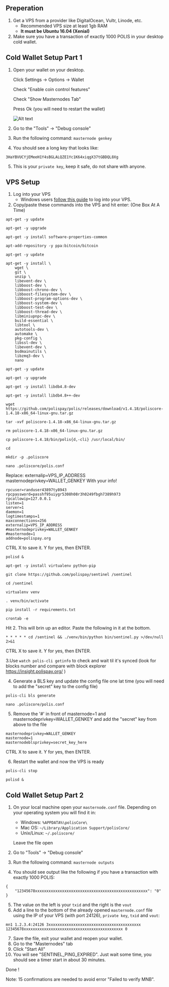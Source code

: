 ## Preperation

1. Get a VPS from a provider like DigitalOcean, Vultr, Linode, etc. 
   - Recommended VPS size at least 1gb RAM 
   - **It must be Ubuntu 16.04 (Xenial)**
2. Make sure you have a transaction of exactly 1000 POLIS in your desktop cold wallet.

## Cold Wallet Setup Part 1

1. Open your wallet on your desktop.

   Click Settings -> Options -> Wallet
   
   Check "Enable coin control features"
   
   Check "Show Masternodes Tab"
   
   Press Ok (you will need to restart the wallet)
   
   ![Alt text](https://github.com/digitalmine/Guide/blob/master/poliswalletsettings.png "Wallet Settings")

   
   
   
2. Go to the "Tools" -> "Debug console"
3. Run the following command: `masternode genkey`
4. You should see a long key that looks like:
```
3HaYBVUCYjEMeeH1Y4sBGLALQZE1Yc1K64xiqgX37tGBDQL8Xg
```
5. This is your `private key`, keep it safe, do not share with anyone.




## VPS Setup

1. Log into your VPS
   - Windows users [follow this guide](https://www.digitalocean.com/community/tutorials/how-to-log-into-your-droplet-with-putty-for-windows-users) to log into your VPS.
2. Copy/paste these commands into the VPS and hit enter: (One Box At A Time)
```
apt-get -y update
```
```
apt-get -y upgrade
```
```
apt-get -y install software-properties-common
```
```
apt-add-repository -y ppa:bitcoin/bitcoin
```
```
apt-get -y update
```
```
apt-get -y install \
    wget \
    git \
    unzip \
    libevent-dev \
    libboost-dev \
    libboost-chrono-dev \
    libboost-filesystem-dev \
    libboost-program-options-dev \
    libboost-system-dev \
    libboost-test-dev \
    libboost-thread-dev \
    libminiupnpc-dev \
    build-essential \
    libtool \
    autotools-dev \
    automake \
    pkg-config \
    libssl-dev \
    libevent-dev \
    bsdmainutils \
    libzmq3-dev \
    nano
```
```
apt-get -y update
```
```
apt-get -y upgrade
```
```
apt-get -y install libdb4.8-dev
```
```
apt-get -y install libdb4.8++-dev
```
```
wget https://github.com/polispay/polis/releases/download/v1.4.18/poliscore-1.4.18-x86_64-linux-gnu.tar.gz
```
```
tar -xvf poliscore-1.4.18-x86_64-linux-gnu.tar.gz
```
```
rm poliscore-1.4.18-x86_64-linux-gnu.tar.gz
```
```
cp poliscore-1.4.18/bin/polis{d,-cli} /usr/local/bin/
```
```
cd
```
```
mkdir -p .poliscore
```
```
nano .poliscore/polis.conf
```
Replace:
externalip=VPS_IP_ADDRESS
masternodeprivkey=WALLET_GENKEY
With your info!
```
rpcuser=randuser43897ty8943
rpcpassword=passhf95uiygr5308h08r3h0249fbgh7389h973
rpcallowip=127.0.0.1
listen=1
server=1
daemon=1
logtimestamps=1
maxconnections=256
externalip=VPS_IP_ADDRESS
#masternodeprivkey=WALLET_GENKEY
#masternode=1
addnode=polispay.org
```
CTRL X to save it. Y for yes, then ENTER.
```
polisd &
```
```
apt-get -y install virtualenv python-pip
```
```
git clone https://github.com/polispay/sentinel /sentinel
```
```
cd /sentinel
```
```
virtualenv venv
```
```
. venv/bin/activate
```
```
pip install -r requirements.txt
```
```
crontab -e
```
Hit 2. This will brin up an editor. Paste the following in it at the bottom.
```
* * * * * cd /sentinel && ./venv/bin/python bin/sentinel.py >/dev/null 2>&1
```
CTRL X to save it. Y for yes, then ENTER.

3.Use `watch polis-cli getinfo` to check and wait til it's synced 
  (look for blocks number and compare with block explorer https://insight.polispay.org/ )
  
4. Generate a BLS key and update the config file one lat time (you will need to add the "secret" key to the config file)
```
polis-cli bls generate
```
```
nano .poliscore/polis.conf
```
5. Remove the '#' in front of masternode=1 and masternodeprivkey=WALLET_GENKEY and add the "secret" key from above to the file
```
masternodeprivkey=WALLET_GENKEY
masternode=1
masternodeblsprivkey=secret_key_here
```
CTRL X to save it. Y for yes, then ENTER.

6. Restart the wallet and now the VPS is ready
```
polis-cli stop
```
```
polisd &
```

## Cold Wallet Setup Part 2 

1. On your local machine open your `masternode.conf` file.
   Depending on your operating system you will find it in:
   * Windows: `%APPDATA%\polisCore\`
   * Mac OS: `~/Library/Application Support/polisCore/`
   * Unix/Linux: `~/.poliscore/`
   
   Leave the file open
2. Go to "Tools" -> "Debug console"
3. Run the following command: `masternode outputs`
4. You should see output like the following if you have a transaction with exactly 1000 POLIS:
```
{
    "12345678xxxxxxxxxxxxxxxxxxxxxxxxxxxxxxxxxxxxxxxxxxxxxxxxxx": "0"
}
```
5. The value on the left is your `txid` and the right is the `vout`
6. Add a line to the bottom of the already opened `masternode.conf` file using the IP of your
VPS (with port 24126), `private key`, `txid` and `vout`:
```
mn1 1.2.3.4:24126 3xxxxxxxxxxxxxxxxxxxxxxxxxxxxxxxxxxxxxxxxx 12345678xxxxxxxxxxxxxxxxxxxxxxxxxxxxxxxxxxxxxxxxxxxx 0 
```
7. Save the file, exit your wallet and reopen your wallet.
8. Go to the "Masternodes" tab
9. Click "Start All"
10. You will see "SENTINEL_PING_EXPIRED". Just wait some time, you should see a timer start in about 30 minutes.

Done !  

Note: 15 confirmations are needed to avoid error "Failed to verify MNB".
